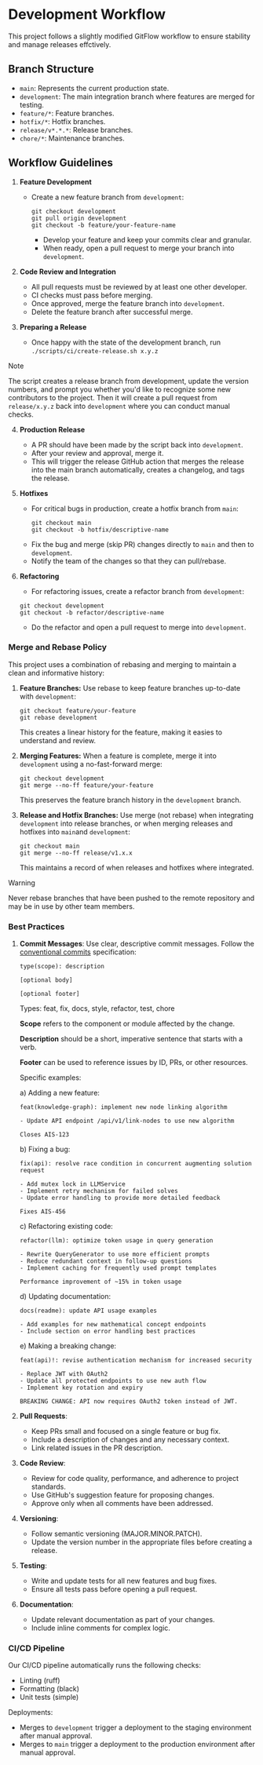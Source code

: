 # Development Workflow

This project follows a slightly modified GitFlow workflow to ensure stability and manage releases effctively.

## Branch Structure

- `main`: Represents the current production state.
- `development`: The main integration branch where features are merged for testing.
- `feature/*`: Feature branches.
- `hotfix/*`: Hotfix branches.
- `release/v*.*.*`: Release branches.
- `chore/*`: Maintenance branches.

## Workflow Guidelines

1. **Feature Development**

   - Create a new feature branch from `development`:

     ```shell
     git checkout development
     git pull origin development
     git checkout -b feature/your-feature-name
     ```

     - Develop your feature and keep your commits clear and granular.
     - When ready, open a pull request to merge your branch into `development`.

2. **Code Review and Integration**

   - All pull requests must be reviewed by at least one other developer.
   - CI checks must pass before merging.
   - Once approved, merge the feature branch into `development`.
   - Delete the feature branch after successful merge.

3. **Preparing a Release**

   - Once happy with the state of the development branch, run `./scripts/ci/create-release.sh x.y.z`

> [!Note]
>
> The script creates a release branch from development, update the version numbers, and prompt you whether you'd like to recognize some new contributors to the project. Then it will create a pull request from `release/x.y.z` back into `development` where you can conduct manual checks.

4. **Production Release**

   - A PR should have been made by the script back into `development`.
   - After your review and approval, merge it.
   - This will trigger the release GitHub action that merges the release into the main branch automatically, creates a changelog, and tags the release.

5. **Hotfixes**

   - For critical bugs in production, create a hotfix branch from `main`:
     ```shell
     git checkout main
     git checkout -b hotfix/descriptive-name
     ```
   - Fix the bug and merge (skip PR) changes directly to `main` and then to `development`.
   - Notify the team of the changes so that they can pull/rebase.

6. **Refactoring**

   - For refactoring issues, create a refactor branch from `development`:

   ```shell
   git checkout development
   git checkout -b refactor/descriptive-name
   ```

   - Do the refactor and open a pull request to merge into `development`.

### Merge and Rebase Policy

This project uses a combination of rebasing and merging to maintain a clean and informative history:

1. **Feature Branches:** Use rebase to keep feature branches up-to-date with `development`:

   ```shell
   git checkout feature/your-feature
   git rebase development
   ```

   This creates a linear history for the feature, making it easies to understand and review.

2. **Merging Features:** When a feature is complete, merge it into `development` using a no-fast-forward merge:

   ```shell
   git checkout development
   git merge --no-ff feature/your-feature
   ```

   This preserves the feature branch history in the `development` branch.

3. **Release and Hotfix Branches:** Use merge (not rebase) when integrating `development` into release branches, or when merging releases and hotfixes into `main`and `development`:

   ```shell
   git checkout main
   git merge --no-ff release/v1.x.x
   ```

   This maintains a record of when releases and hotfixes where integrated.

> [!Warning]
>
> Never rebase branches that have been pushed to the remote repository and may be in use by other team members.

### Best Practices

1. **Commit Messages**: Use clear, descriptive commit messages. Follow the [conventional commits](https://www.conventionalcommits.org/en/v1.0.0/) specification:

   ```shell
   type(scope): description

   [optional body]

   [optional footer]
   ```

   Types: feat, fix, docs, style, refactor, test, chore

   **Scope** refers to the component or module affected by the change.

   **Description** should be a short, imperative sentence that starts with a verb.

   **Footer** can be used to reference issues by ID, PRs, or other resources.

   Specific examples:

   a) Adding a new feature:

   ```shell
   feat(knowledge-graph): implement new node linking algorithm

   - Update API endpoint /api/v1/link-nodes to use new algorithm

   Closes AIS-123
   ```

   b) Fixing a bug:

   ```
   fix(api): resolve race condition in concurrent augmenting solution request

   - Add mutex lock in LLMService
   - Implement retry mechanism for failed solves
   - Update error handling to provide more detailed feedback

   Fixes AIS-456
   ```

   c) Refactoring existing code:

   ```
   refactor(llm): optimize token usage in query generation

   - Rewrite QueryGenerator to use more efficient prompts
   - Reduce redundant context in follow-up questions
   - Implement caching for frequently used prompt templates

   Performance improvement of ~15% in token usage
   ```

   d) Updating documentation:

   ```
   docs(readme): update API usage examples

   - Add examples for new mathematical concept endpoints
   - Include section on error handling best practices
   ```

   e) Making a breaking change:

   ```
   feat(api)!: revise authentication mechanism for increased security

   - Replace JWT with OAuth2
   - Update all protected endpoints to use new auth flow
   - Implement key rotation and expiry

   BREAKING CHANGE: API now requires OAuth2 token instead of JWT.
   ```

2. **Pull Requests**:

   - Keep PRs small and focused on a single feature or bug fix.
   - Include a description of changes and any necessary context.
   - Link related issues in the PR description.

3. **Code Review**:

   - Review for code quality, performance, and adherence to project standards.
   - Use GitHub's suggestion feature for proposing changes.
   - Approve only when all comments have been addressed.

4. **Versioning**:

   - Follow semantic versioning (MAJOR.MINOR.PATCH).
   - Update the version number in the appropriate files before creating a release.

5. **Testing**:

   - Write and update tests for all new features and bug fixes.
   - Ensure all tests pass before opening a pull request.

6. **Documentation**:
   - Update relevant documentation as part of your changes.
   - Include inline comments for complex logic.

### CI/CD Pipeline

Our CI/CD pipeline automatically runs the following checks:

- Linting (ruff)
- Formatting (black)
- Unit tests (simple)

Deployments:

- Merges to `development` trigger a deployment to the staging environment after manual approval.
- Merges to `main` trigger a deployment to the production environment after manual approval.
